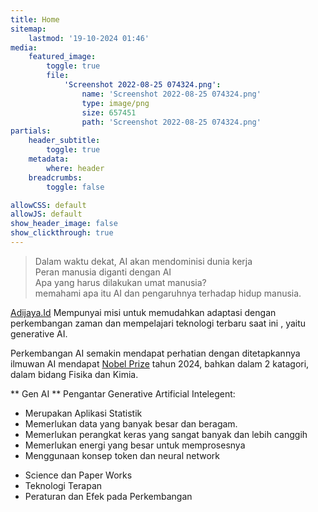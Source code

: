 ```yaml
---
title: Home
sitemap:
    lastmod: '19-10-2024 01:46'
media:
    featured_image:
        toggle: true
        file:
            'Screenshot 2022-08-25 074324.png':
                name: 'Screenshot 2022-08-25 074324.png'
                type: image/png
                size: 657451
                path: 'Screenshot 2022-08-25 074324.png'
partials:
    header_subtitle:
        toggle: true
    metadata:
        where: header
    breadcrumbs:
        toggle: false

allowCSS: default
allowJS: default
show_header_image: false
show_clickthrough: true
---
```


> Dalam waktu dekat, AI akan mendominisi dunia kerja  
> Peran manusia diganti dengan AI  
> Apa yang harus dilakukan umat manusia?  
> memahami apa itu AI dan pengaruhnya terhadap hidup manusia. 

[Adijaya.Id](http://adijaya.id) Mempunyai misi untuk memudahkan adaptasi dengan perkembangan zaman dan mempelajari teknologi terbaru saat ini , yaitu  generative AI.

Perkembangan AI semakin mendapat perhatian dengan ditetapkannya ilmuwan AI mendapat [Nobel Prize](https://www.nature.com/articles/d41586-024-03310-8) tahun 2024, bahkan dalam 2 katagori, dalam bidang Fisika dan Kimia.

** Gen AI **
Pengantar Generative Artificial Intelegent:
- Merupakan Aplikasi Statistik 
- Memerlukan data yang banyak besar dan beragam.
- Memerlukan perangkat keras yang sangat banyak dan lebih canggih
- Memerlukan energi yang besar untuk memprosesnya 
- Menggunaan konsep token dan neural network

*  Science dan Paper Works  
*  Teknologi Terapan 
*  Peraturan dan Efek pada Perkembangan 

